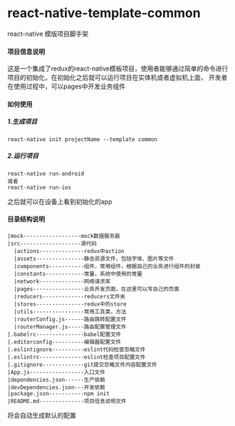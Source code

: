 # react-native-template-common
react-native 模版项目脚手架
#### 项目信息说明 
这是一个集成了redux的react-native模板项目，使用者能够通过简单的命令进行项目的初始化，在初始化之后就可以运行项目在实体机或者虚拟机上面，
开发者在使用过程中，可以pages中开发业务组件  
#### 如何使用 
##### 1.生成项目  
```
react-native init projectName --template common
```
##### 2.运行项目  
```
react-native run-android
或者  
react-native run-ios
```
之后就可以在设备上看到初始化的app  
#### 目录结构说明
```
|mock------------------mock数据服务器
|src-------------------源代码
  |actions--------------redux中action
  |assets---------------静态资源文件，包括字体、图片等文件
  |components-----------组件，常用组件，根据自己的业务进行组件的封装
  |constants------------常量，系统中使用的常量
  |network--------------网络请求库
  |pages----------------业务开发页面，在这里可以写自己的页面
  |reducers-------------reducers文件夹
  |stores---------------redux中的store
  |utils----------------常用工具类，方法
  |routerConfig.js------路由跳转配置文件
  |routerManager.js-----路由配置管理文件
|.babelrc---------------babel配置文件
|.editorconfig----------编辑器配置文件
|.eslintignore----------eslint代码检查忽略文件
|.eslintrc--------------eslint检查项目配置文件
|.gitignore-------------git提交忽略文件内容配置文件
|App.js-----------------入口文件
|dependencies.json------生产依赖
|devDependencies.json---开发依赖
|package.json-----------npm init 
|README.md--------------项目信息说明文件
```
将会自动生成默认的配置 
